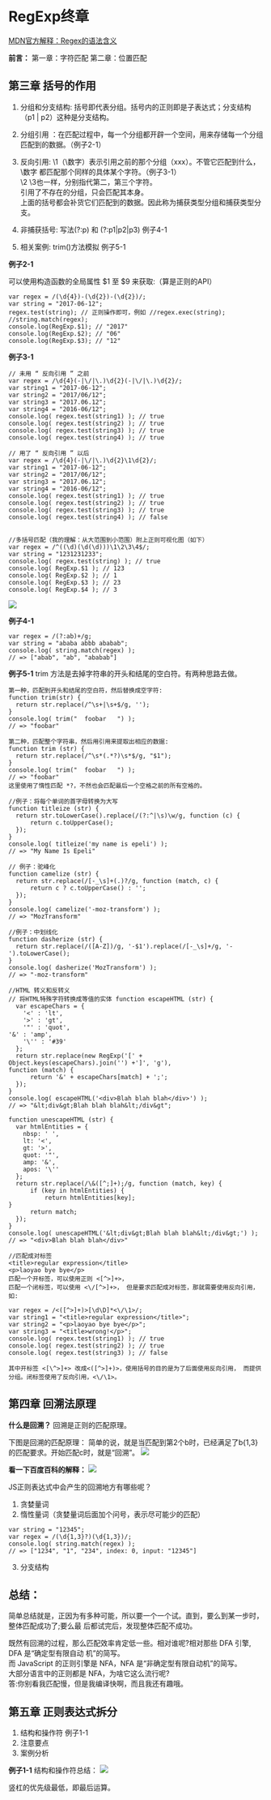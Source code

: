 # RegExp终章

[MDN官方解释：Regex的语法含义](https://developer.mozilla.org/zh-CN/docs/Web/JavaScript/Guide/Regular_Expressions)

**前言：**
	第一章：字符匹配
	第二章：位置匹配

## 第三章 括号的作用

1. 分组和分支结构: 括号即代表分组。括号内的正则即是子表达式；分支结构（p1 | p2）这种是分支结构。
2. 分组引用 ：在匹配过程中，每一个分组都开辟一个空间，用来存储每一个分组匹配到的数据。（例子2-1）
3. 反向引用: \1（\数字）表示引用之前的那个分组（xxx）。不管它匹配到什么，\数字 都匹配那个同样的具体某个字符。（例子3-1）<br>
\2 \3也一样，分别指代第二，第三个字符。 <br>
引用了不存在的分组，只会匹配其本身。
<br>上面的括号都会补货它们匹配到的数据。因此称为捕获类型分组和捕获类型分支。

4. 非捕获括号: 写法(?:p) 和 (?:p1|p2|p3) 例子4-1 

5. 相关案例: trim()方法模拟 例子5-1



**例子2-1**

可以使用构造函数的全局属性 $1 至 $9 来获取:（算是正则的API）
```
var regex = /(\d{4})-(\d{2})-(\d{2})/;
var string = "2017-06-12";
regex.test(string); // 正则操作即可，例如 //regex.exec(string); //string.match(regex);
console.log(RegExp.$1); // "2017"
console.log(RegExp.$2); // "06"
console.log(RegExp.$3); // "12"
```

**例子3-1**
```
// 未用 “ 反向引用 ” 之前
var regex = /\d{4}(-|\/|\.)\d{2}(-|\/|\.)\d{2}/;
var string1 = "2017-06-12";
var string2 = "2017/06/12";
var string3 = "2017.06.12";
var string4 = "2016-06/12";
console.log( regex.test(string1) ); // true
console.log( regex.test(string2) ); // true
console.log( regex.test(string3) ); // true
console.log( regex.test(string4) ); // true

// 用了 “ 反向引用 ” 以后
var regex = /\d{4}(-|\/|\.)\d{2}\1\d{2}/;
var string1 = "2017-06-12";
var string2 = "2017/06/12";
var string3 = "2017.06.12";
var string4 = "2016-06/12";
console.log( regex.test(string1) ); // true
console.log( regex.test(string2) ); // true
console.log( regex.test(string3) ); // true
console.log( regex.test(string4) ); // false 


//多括号匹配（我的理解：从大范围到小范围）附上正则可视化图（如下）
var regex = /^((\d)(\d(\d)))\1\2\3\4$/;
var string = "1231231233";
console.log( regex.test(string) ); // true
console.log( RegExp.$1 ); // 123
console.log( RegExp.$2 ); // 1
console.log( RegExp.$3 ); // 23
console.log( RegExp.$4 ); // 3
```
![](https://i.loli.net/2019/07/02/5d1b014f55f4996550.png)



**例子4-1**
```
var regex = /(?:ab)+/g;
var string = "ababa abbb ababab";
console.log( string.match(regex) );
// => ["abab", "ab", "ababab"]
```

**例子5-1**
trim 方法是去掉字符串的开头和结尾的空白符。有两种思路去做。
```
第一种，匹配到开头和结尾的空白符，然后替换成空字符:
function trim(str) {
  return str.replace(/^\s+|\s+$/g, '');
}
console.log( trim("  foobar   ") );
// => "foobar"

第二种，匹配整个字符串，然后用引用来提取出相应的数据:
function trim (str) {
  return str.replace(/^\s*(.*?)\s*$/g, "$1");
}
console.log( trim("  foobar   ") );
// => "foobar"
这里使用了惰性匹配 *?，不然也会匹配最后一个空格之前的所有空格的。

//例子：将每个单词的首字母转换为大写
function titleize (str) {
  return str.toLowerCase().replace(/(?:^|\s)\w/g, function (c) {
      return c.toUpperCase();
  });
}
console.log( titleize('my name is epeli') );
// => "My Name Is Epeli"

// 例子：驼峰化
function camelize (str) {
  return str.replace(/[-_\s]+(.)?/g, function (match, c) {
      return c ? c.toUpperCase() : '';
  });
}
console.log( camelize('-moz-transform') );
// => "MozTransform"

//例子：中划线化
function dasherize (str) {
  return str.replace(/([A-Z])/g, '-$1').replace(/[-_\s]+/g, '-').toLowerCase();
}
console.log( dasherize('MozTransform') );
// => "-moz-transform"

//HTML 转义和反转义
// 将HTML特殊字符转换成等值的实体 function escapeHTML (str) {
  var escapeChars = {
    '<' : 'lt',
    '>' : 'gt',
    '"' : 'quot',
'&' : 'amp',
    '\'' : '#39'
  };
  return str.replace(new RegExp('[' + Object.keys(escapeChars).join('') +']', 'g'),
function (match) {
      return '&' + escapeChars[match] + ';';
  });
}
console.log( escapeHTML('<div>Blah blah blah</div>') );
// => "&lt;div&gt;Blah blah blah&lt;/div&gt";

function unescapeHTML (str) {
  var htmlEntities = {
    nbsp: ' ',
    lt: '<',
    gt: '>',
    quot: '"',
    amp: '&',
    apos: '\''
  };
  return str.replace(/\&([^;]+);/g, function (match, key) {
      if (key in htmlEntities) {
          return htmlEntities[key];
}
      return match;
  });
}
console.log( unescapeHTML('&lt;div&gt;Blah blah blah&lt;/div&gt;') );
// => "<div>Blah blah blah</div>"

//匹配成对标签
<title>regular expression</title>
<p>laoyao bye bye</p>
匹配一个开标签，可以使用正则 <[^>]+>， 
匹配一个闭标签，可以使用 <\/[^>]+>， 但是要求匹配成对标签，那就需要使用反向引用，如:  

var regex = /<([^>]+)>[\d\D]*<\/\1>/;
var string1 = "<title>regular expression</title>";
var string2 = "<p>laoyao bye bye</p>";
var string3 = "<title>wrong!</p>";
console.log( regex.test(string1) ); // true
console.log( regex.test(string2) ); // true
console.log( regex.test(string3) ); // false

其中开标签 <[\^>]+> 改成<([^>]+)>，使用括号的目的是为了后面使用反向引用， 而提供分组。闭标签使用了反向引用，<\/\1>。

```

## 第四章 回溯法原理

**什么是回溯？**
回溯是正则的匹配原理。

下图是回溯的匹配原理：
简单的说，就是当匹配到第2个b时，已经满足了b{1,3}的匹配要求。开始匹配c时，就是“回溯”。
![](https://i.loli.net/2019/07/02/5d1b070fd578e99934.png)

**看一下百度百科的解释：**
![](https://i.loli.net/2019/07/02/5d1b086be9cdb20929.png)

JS正则表达式中会产生的回溯地方有哪些呢？
1. 贪婪量词
2. 惰性量词（贪婪量词后面加个问号，表示尽可能少的匹配）
```
var string = "12345";
var regex = /(\d{1,3}?)(\d{1,3})/;
console.log( string.match(regex) );
// => ["1234", "1", "234", index: 0, input: "12345"]
```
3. 分支结构

## 总结：
简单总结就是，正因为有多种可能，所以要一个一个试。直到，要么到某一步时，整体匹配成功了;要么最 后都试完后，发现整体匹配不成功。<br>

既然有回溯的过程，那么匹配效率肯定低一些。相对谁呢?相对那些 DFA 引擎, DFA 是“确定型有限自动 机”的简写。<br>
而 JavaScript 的正则引擎是 NFA，NFA 是“非确定型有限自动机”的简写。 <br>大部分语言中的正则都是 NFA，为啥它这么流行呢? <br>答:你别看我匹配慢，但是我编译快啊，而且我还有趣哦。


## 第五章 正则表达式拆分
1. 结构和操作符 例子1-1
2. 注意要点
3. 案例分析

**例子1-1**
结构和操作符总结：
![](https://i.loli.net/2019/07/02/5d1b0ad0c2aea57857.png)

竖杠的优先级最低，即最后运算。














































